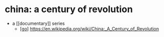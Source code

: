 # china: a century of revolution

- a [[documentary]] series
  - [[go]] https://en.wikipedia.org/wiki/China:_A_Century_of_Revolution


[//begin]: # "Autogenerated link references for markdown compatibility"
[go]: go "Go"
[//end]: # "Autogenerated link references"